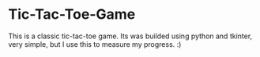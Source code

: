# Tic-Tac-Toe-Game
This is a classic tic-tac-toe game. Its was builded using python and tkinter, very simple, but I use this to measure my progress. :)
